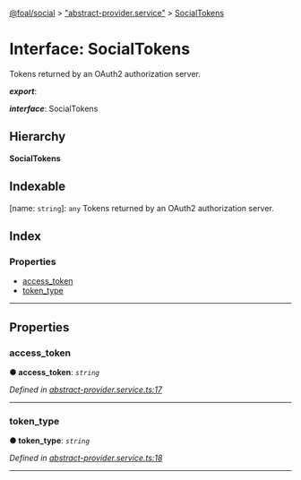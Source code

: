 [@foal/social](../README.md) > ["abstract-provider.service"](../modules/_abstract_provider_service_.md) > [SocialTokens](../interfaces/_abstract_provider_service_.socialtokens.md)

# Interface: SocialTokens

Tokens returned by an OAuth2 authorization server.

*__export__*: 

*__interface__*: SocialTokens

## Hierarchy

**SocialTokens**

## Indexable

\[name: `string`\]:&nbsp;`any`
Tokens returned by an OAuth2 authorization server.

## Index

### Properties

* [access_token](_abstract_provider_service_.socialtokens.md#access_token)
* [token_type](_abstract_provider_service_.socialtokens.md#token_type)

---

## Properties

<a id="access_token"></a>

###  access_token

**● access_token**: *`string`*

*Defined in [abstract-provider.service.ts:17](https://github.com/FoalTS/foal/blob/145b6b04/packages/social/src/abstract-provider.service.ts#L17)*

___
<a id="token_type"></a>

###  token_type

**● token_type**: *`string`*

*Defined in [abstract-provider.service.ts:18](https://github.com/FoalTS/foal/blob/145b6b04/packages/social/src/abstract-provider.service.ts#L18)*

___

